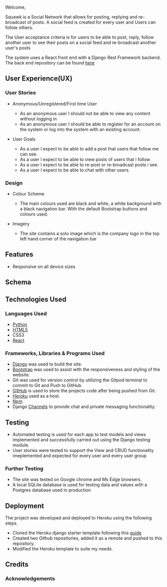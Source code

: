 Welcome,

Squawk is a Social Network that allows for posting, replying and re-broadcast of posts. A social feed is created for every user and Users can follow others. 

The User acceptance criteria is for users to be able to post, reply, follow another user to see their posts on a social feed and re-broadcast another user's posts

The system uses a React front end with a Django Rest Framework backend.
The back end repository can be found [here](https://github.com/alig2039/project5_squawk_front)

## User Experience(UX)
### User Stories
* Anonymous/Unregistered/First time User
    * As an anonymous user I should not be able to view any content without logging in
    * As an anonymous user I should be able to register for an account on the system or log into the system with an existing account.

* User Goals
    * As a user I expect to be able to add a post that users that follow me can see. 
    * As a user I expect to be able to view posts of users that i follow
    * As a user I expect to be able to re-post or re-broadcast posts i see. 
    * As a user I expect to be able to chat with other users. 

### Design
* Colour Scheme
    * The main colours used are black and white, a white background with a black navigation bar. With the default Bootstrap buttons and colours used.

* Imagery
    * The site contains a solo image which is the company logo in the top left hand corner of the navigation bar

## Features
* Responsive on all device sizes

## Schema

## Technologies Used
### Languages Used
* [Python](https://www.python.org/)
* [HTML5](https://html.com/html5/)
* CSS3
* [React](https://reactjs.org/)

### Frameworks, Libraries & Programs Used
* [Django](http://www.djangoproject.com/) was used to build the site.
* [Bootstrap](https://getbootstrap.com/) was used to assist with the responsiveness and styling of the website.
* Git was used for version control by utilizing the Gitpod terminal to commit to Git and Push to GitHub.
* [GitHub](https://github.com/) is used to store the projects code after being pushed from Git.
* [Heroku](heroku.com) used as a host.
* [Npm](https://www.npmjs.com/)
* Django [Channels](https://github.com/django/channels) to provide chat and private messaging functionality.

## Testing
* Automated testing is used for each app to test models and views implemented and successfully carried out using the Django testing module.
* User stories were tested to support the View and CRUD functionality imeplemented and expected for every user and every user group

### Further Testing
* The site was tested on Google chrome and Ms Edge browsers.
* A local SQLite database is used for testing data and values with a Postgres database used in production

## Deployment
The project was developed and deployed to Heroku using the following steps.
* Cloned the Heroku django starter template following this [guide](https://devcenter.heroku.com/articles/getting-started-with-python)
* Created two Github repositories, added it as a remote and pushed to this repository.
* Modified the Heroku template to suite my needs.

## Credits
### Acknowledgements


